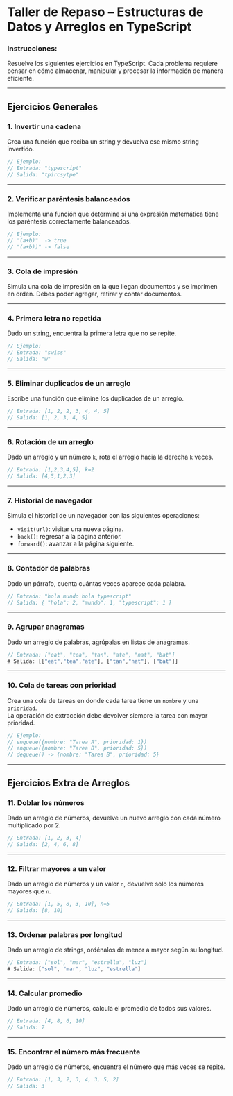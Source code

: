 # Taller de Repaso – Estructuras de Datos y Arreglos en TypeScript

### Instrucciones:

Resuelve los siguientes ejercicios en TypeScript. Cada problema requiere pensar en cómo almacenar, manipular y procesar la información de manera eficiente.

---

## Ejercicios Generales

### 1. Invertir una cadena

Crea una función que reciba un string y devuelva ese mismo string invertido.

```ts
// Ejemplo:
// Entrada: "typescript"
// Salida: "tpircsytpe"
```

---

### 2. Verificar paréntesis balanceados

Implementa una función que determine si una expresión matemática tiene los paréntesis correctamente balanceados.

```ts
// Ejemplo:
// "(a+b)"  -> true
// "(a+b))" -> false
```

---

### 3. Cola de impresión

Simula una cola de impresión en la que llegan documentos y se imprimen en orden. Debes poder agregar, retirar y contar documentos.

---

### 4. Primera letra no repetida

Dado un string, encuentra la primera letra que no se repite.

```ts
// Ejemplo:
// Entrada: "swiss"
// Salida: "w"
```

---

### 5. Eliminar duplicados de un arreglo

Escribe una función que elimine los duplicados de un arreglo.

```ts
// Entrada: [1, 2, 2, 3, 4, 4, 5]
// Salida: [1, 2, 3, 4, 5]
```

---

### 6. Rotación de un arreglo

Dado un arreglo y un número `k`, rota el arreglo hacia la derecha `k` veces.

```ts
// Entrada: [1,2,3,4,5], k=2
// Salida: [4,5,1,2,3]
```

---

### 7. Historial de navegador

Simula el historial de un navegador con las siguientes operaciones:

- `visit(url)`: visitar una nueva página.
- `back()`: regresar a la página anterior.
- `forward()`: avanzar a la página siguiente.

---

### 8. Contador de palabras

Dado un párrafo, cuenta cuántas veces aparece cada palabra.

```ts
// Entrada: "hola mundo hola typescript"
// Salida: { "hola": 2, "mundo": 1, "typescript": 1 }
```

---

### 9. Agrupar anagramas

Dado un arreglo de palabras, agrúpalas en listas de anagramas.

```ts
// Entrada: ["eat", "tea", "tan", "ate", "nat", "bat"]
# Salida: [["eat","tea","ate"], ["tan","nat"], ["bat"]]
```

---

### 10. Cola de tareas con prioridad

Crea una cola de tareas en donde cada tarea tiene un `nombre` y una `prioridad`.  
La operación de extracción debe devolver siempre la tarea con mayor prioridad.

```ts
// Ejemplo:
// enqueue({nombre: "Tarea A", prioridad: 1})
// enqueue({nombre: "Tarea B", prioridad: 5})
// dequeue() -> {nombre: "Tarea B", prioridad: 5}
```

---

## Ejercicios Extra de Arreglos

### 11. Doblar los números

Dado un arreglo de números, devuelve un nuevo arreglo con cada número multiplicado por 2.

```ts
// Entrada: [1, 2, 3, 4]
// Salida: [2, 4, 6, 8]
```

---

### 12. Filtrar mayores a un valor

Dado un arreglo de números y un valor `n`, devuelve solo los números mayores que `n`.

```ts
// Entrada: [1, 5, 8, 3, 10], n=5
// Salida: [8, 10]
```

---

### 13. Ordenar palabras por longitud

Dado un arreglo de strings, ordénalos de menor a mayor según su longitud.

```ts
// Entrada: ["sol", "mar", "estrella", "luz"]
# Salida: ["sol", "mar", "luz", "estrella"]
```

---

### 14. Calcular promedio

Dado un arreglo de números, calcula el promedio de todos sus valores.

```ts
// Entrada: [4, 8, 6, 10]
// Salida: 7
```

---

### 15. Encontrar el número más frecuente

Dado un arreglo de números, encuentra el número que más veces se repite.

```ts
// Entrada: [1, 3, 2, 3, 4, 3, 5, 2]
// Salida: 3
```
